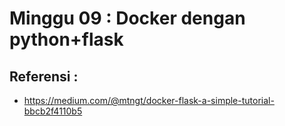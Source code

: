 # Minggu 09 : Docker dengan python+flask

## Referensi :
 * https://medium.com/@mtngt/docker-flask-a-simple-tutorial-bbcb2f4110b5

